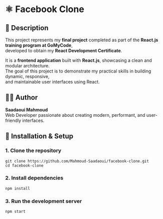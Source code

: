 # ⚛️ Facebook Clone

## 📖 Description
This project represents my **final project** completed as part of the **React.js training program at GoMyCode**,  
developed to obtain my **React Development Certificate**.  

It is a **frontend application** built with **React.js**, showcasing a clean and modular architecture.  
The goal of this project is to demonstrate my practical skills in building dynamic, responsive,  
and maintainable user interfaces using React.

## 👨‍💻 Author
**Saadaoui Mahmoud**  <br/>
Web Developer passionate about creating modern, performant, and user-friendly interfaces.

## 🚀 Installation & Setup
### 1. Clone the repository
```
git clone https://github.com/Mahmoud-Saadaoui/facebook-clone.git
cd facebook-clone
```
### 2. Install dependencies
```
npm install
```
### 3. Run the development server
```
npm start
```


